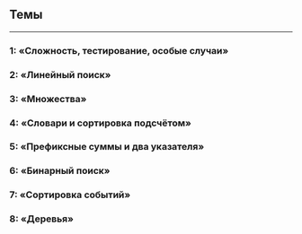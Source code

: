 ## Темы
***
### 1: «Сложность, тестирование, особые случаи»
### 2: «Линейный поиск»
### 3: «Множества»
### 4: «Словари и сортировка подсчётом»
### 5: «Префиксные суммы и два указателя»
### 6: «Бинарный поиск»
### 7: «Сортировка событий»
### 8: «Деревья»

